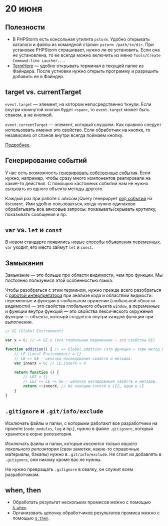 # 20 июня
## Полезности
* В PHPStorm есть консольная утилита `pstorm`. Удобно открывать каталоги и файлы из командной строки: `pstorm /path/to/dir`. При установке PHPStorm спрашивает, нужно ли ее установить. Если она не установлена, то ее всегда можно включить из меню `Tools/Create Command-line Laucher...`.
* [TermHere](https://hbang.com.au/termhere) — удобно открывать терминал в текущей папке из Файндера. После устновки нужно открыть программу и разрешить добавить ее в Файндер.

## target vs. currentTarget
`event.target` — элемент, на котором непосредственно ткнули. Если внутри кликнутой кнопки будет `<span>`, то `event.target` может быть спаном, а не кнопкой.

`event.currentTarget` — элемент, который слушаем. Как правило следует использовать именно это свойство. Если обработчик на кнопке, то независимо от спанов внутри всегда поймаем кнопку.

[Подробнее](http://learn.javascript.ru/event-bubbling#целевой-элемент-event-target).

## Генерирование событий
У нас есть возможность [генерировать собственные события](https://learn.jquery.com/events/introduction-to-custom-events/). Если нужно, например, чтобы сразу много компонентов реагировали на какие-то действия. С помощью кастомных событий нам не нужно вызывать из одного объекта методы другого.

Каждый раз при работе с аяксом jQuery генерирует [ряд событий](https://api.jquery.com/category/ajax/global-ajax-event-handlers/) на `document`. Ими удобно пользоваться, когда нужно одинаково обрабатывать все аяксовые запросы: показывать/скрывать крутилку, показывать сообщения и пр.

## `var` vs. `let` и  `const`
В новом стандарте появились [новые способы объявления переменных](https://learn.javascript.ru/let-const). `var` уходит, его место займут `let` и `const`.

## Замыкания
Замыкание — это больше про области видимости, чем про функции. Мы постоянно пользуемся этой особенностью языка.

Чтобы разобраться с этим термином, нужно прежде всего разобраться с [работой интерпретатора](https://learn.javascript.ru/closures) при анализе кода и областями видмости: переменные и функции в глобальном оружении (глобальной области видимости) — это свойства глобального объекта `window`, а переменные и функции внутри функций — это свойства лексического окружения функции — объекта, котоырй создается внутри каждой функции при выполнении.

```js
// GE (Global Environment)

var x = 0; // => GE.x (все глобальные переменные — это свойства GE)

function addition() { // => Global.addition (эта функция — тоже метод GE)
    // LE (Local Environment) = {}
    // LE <= GE - цепочка наследования свойств и методов.
    var innerX = 0; // LE.innerX = 0

    return function () {
        // LE2 = {}
        // LE2 <= LE <= GE - цепочка наследования свойств и методов.
        return ++innerX; // Не находим innerX в LE2, идем в LE
    }
}
```

## `.gitignore` и `.git/info/exclude`
Исключать файлы и папки, с которыми работают все разработчики на проекте (`node_modules`, `log` и пр.), нужно в файле `.gitignore`, который хранится в корне репозитория.

Исключать файлы и папки, которые _касаются только вашего локального репозитория_ (свои заметки, какие-то справочные материалы, бэкапы) нужно в `.git/info/exclude`. Не стоит их добавлять в `.gitignore`, они никому кроме вас не нужны.

Не нужно превращать `.gitignore` в свалку, он служит всем разработчикам.

## when, then
* Обработать результат нескольких промисов можно с помощью [`$.when`](https://api.jquery.com/jQuery.when/).
* Организовать цепочку обработчиков результатов промиса можно с помощью [`$.then`](https://api.jquery.com/deferred.then/).